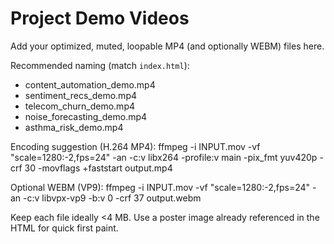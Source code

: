 # Project Demo Videos

Add your optimized, muted, loopable MP4 (and optionally WEBM) files here.

Recommended naming (match `index.html`):
- content_automation_demo.mp4
- sentiment_recs_demo.mp4
- telecom_churn_demo.mp4
- noise_forecasting_demo.mp4
- asthma_risk_demo.mp4

Encoding suggestion (H.264 MP4):
ffmpeg -i INPUT.mov -vf "scale=1280:-2,fps=24" -an -c:v libx264 -profile:v main -pix_fmt yuv420p -crf 30 -movflags +faststart output.mp4

Optional WEBM (VP9):
ffmpeg -i INPUT.mov -vf "scale=1280:-2,fps=24" -an -c:v libvpx-vp9 -b:v 0 -crf 37 output.webm

Keep each file ideally <4 MB. Use a poster image already referenced in the HTML for quick first paint.
